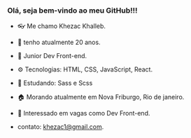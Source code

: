 ### Olá, seja bem-vindo ao meu GitHub!!!

- 👓 Me chamo Khezac Khalleb.
- 🎈 tenho atualmente 20 anos.
- 🧱 Junior Dev Front-end.
- ⚙️ Tecnologias: HTML, CSS, JavaScript, React.
- 📖 Estudando: Sass e Scss
- 🏠 Morando atualmente em Nova Friburgo, Rio de janeiro.
- 👔 Interessado em vagas como Dev Front-end.

- contato: khezac1@gmail.com.
